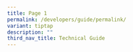 ```yaml
---
title: Page 1
permalink: /developers/guide/permalink/
variant: tiptap
description: ""
third_nav_title: Technical Guide
---
```

<p></p>